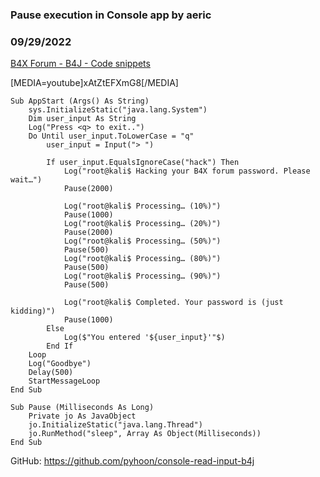 ### Pause execution in Console app by aeric
### 09/29/2022
[B4X Forum - B4J - Code snippets](https://www.b4x.com/android/forum/threads/143205/)

[MEDIA=youtube]xAtZtEFXmG8[/MEDIA]  
  

```B4X
Sub AppStart (Args() As String)  
    sys.InitializeStatic("java.lang.System")  
    Dim user_input As String  
    Log("Press <q> to exit..")  
    Do Until user_input.ToLowerCase = "q"  
        user_input = Input("> ")  
         
        If user_input.EqualsIgnoreCase("hack") Then  
            Log("root@kali$ Hacking your B4X forum password. Please wait…")  
            Pause(2000)  
  
            Log("root@kali$ Processing… (10%)")  
            Pause(1000)  
            Log("root@kali$ Processing… (20%)")  
            Pause(2000)  
            Log("root@kali$ Processing… (50%)")  
            Pause(500)  
            Log("root@kali$ Processing… (80%)")  
            Pause(500)  
            Log("root@kali$ Processing… (90%)")  
            Pause(500)  
             
            Log("root@kali$ Completed. Your password is (just kidding)")  
            Pause(1000)  
        Else  
            Log($"You entered '${user_input}'"$)  
        End If  
    Loop  
    Log("Goodbye")  
    Delay(500)  
    StartMessageLoop  
End Sub
```

  
  

```B4X
Sub Pause (Milliseconds As Long)  
    Private jo As JavaObject  
    jo.InitializeStatic("java.lang.Thread")  
    jo.RunMethod("sleep", Array As Object(Milliseconds))  
End Sub
```

  
  
GitHub: <https://github.com/pyhoon/console-read-input-b4j>